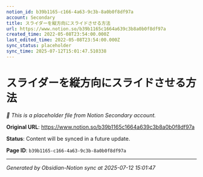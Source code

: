 ```yaml
---
notion_id: b39b1165-c166-4a63-9c3b-8a0b0f8df97a
account: Secondary
title: スライダーを縦方向にスライドさせる方法
url: https://www.notion.so/b39b1165c1664a639c3b8a0b0f8df97a
created_time: 2022-05-08T23:54:00.000Z
last_edited_time: 2022-05-08T23:54:00.000Z
sync_status: placeholder
sync_time: 2025-07-12T15:01:47.510338
---
```


# スライダーを縦方向にスライドさせる方法

*🔄 This is a placeholder file from Notion Secondary account.*

**Original URL**: https://www.notion.so/b39b1165c1664a639c3b8a0b0f8df97a

**Status**: Content will be synced in a future update.

**Page ID**: `b39b1165-c166-4a63-9c3b-8a0b0f8df97a`

---

*Generated by Obsidian-Notion sync at 2025-07-12 15:01:47*
